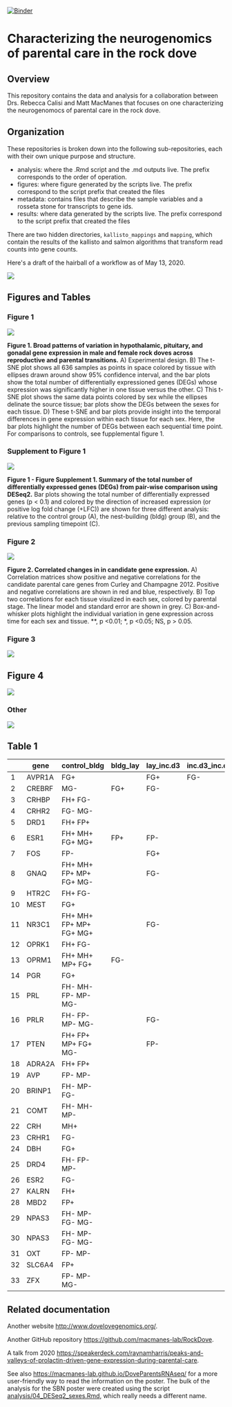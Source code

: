 [![Binder](https://mybinder.org/badge_logo.svg)](https://mybinder.org/v2/gh/macmanes-lab/DoveParentsRNAseq/master?urlpath=rstudio)

# Characterizing the neurogenomics of parental care in the rock dove

## Overview

This repository contains the data and analysis for a collaboration between Drs. Rebecca Calisi and Matt MacManes that focuses on one characterizing the neurogenomocs of parental care in the rock dove.

## Organization

These repositories is broken down into the following sub-repositories, each with their own unique purpose and structure.

- analysis: where the .Rmd script and the .md outputs live. The prefix corresponds to the order of operation. 
- figures: where figure generated by the scripts live. The prefix correspond to the script prefix that created the files
- metadata: contains files that describe the sample variables and a rosseta stone for transcripts to gene ids. 
- results: where data generated by the scripts live. The prefix correspond to the script prefix that created the files

There are two hidden directories, `kallisto_mappings` and `mapping`, which contain the results of the kallisto and salmon algorithms that transform read counts into gene counts.  

Here's a draft of the hairball of a workflow as of May 13, 2020. 


![](./figures/images/fig_workflow.png)

## Figures and Tables

### Figure 1 

![](./figures/fig1-1.png)

**Figure 1. Broad patterns of variation in hypothalamic, pituitary, and gonadal gene expression in male and female rock doves across reproductive and parental transitions.** A) Experimental design. B) The t-SNE plot shows all 636 samples as points in space colored by tissue with ellipses drawn around show 95% confidence interval, and the bar plots show the total number of differentially expressioned genes (DEGs) whose expression was significantly higher in one tissue versus the other. C) This t-SNE plot shows the same data points colored by sex while the ellipses delinate the source tissue; bar plots show the DEGs between the sexes for each tissue. D) These t-SNE and bar plots provide insight into the temporal differences in gene expression within each tissue for each sex. Here, the bar plots highlight the number of DEGs between each sequential time point. For comparisons to controls, see fupplemental figure 1. 

### Supplement to Figure 1 

![](./figures/supplfig-1-1.png)

**Figure 1 - Figure Supplement 1. Summary of the total number of differentially expressed genes (DEGs) from pair-wise comparison using DESeq2.** Bar plots showing the total number of differentially expressed genes (p < 0.1) and colored by the direction of increased expression (or positive log fold change (+LFC))  are shown for three different analysis: relative to the control group (A), the nest-building (bldg) group (B), and the previous sampling timepoint (C).


### Figure 2 

![](./figures/fig2-1.png)

**Figure 2. Correlated changes in in candidate gene expression.** A) Correlation matrices show positive and negative correlations for the candidate parental care genes from Curley and Champagne 2012. Positive and negative correlations are shown in red and blue, respectively. B) Top two correlations for each tissue visulized in each sex, colored by parental stage. The linear model and standard error are shown in grey. C) Box-and-whisker plots highlight the individual variation in gene expression across time for each sex and tissue. **, p <0.01; *, p <0.05; NS, p > 0.05.

### Figure 3 

![](./figures/fig3-1.png)


## Figure 4

![](./figures/fig4-1.png)

### Other

![](./figures/images/fig_thumbnail.png)



## Table 1

|  | gene | control_bldg | bldg_lay | lay_inc.d3 | inc.d3_inc.d9 | inc.d9_inc.d17 | hatch_n5 | n5_n9 | Literature | GO | NCBI |
|----|--------|-------------------------|----------|------------|---------------|----------------|----------|-------|------------|----|----------------|
| 1 | AVPR1A | FG+ |  | FG+ | FG- |  |  |  | X | X | NP_001103908.1 |
| 2 | CREBRF | MG- | FG+ | FG- |  |  |  |  |  | X | XP_001231574.1 |
| 3 | CRHBP | FH+ FG- |  |  |  |  | FH+ |  | X |  | XP_003643006.2 |
| 4 | CRHR2 | FG- MG- |  |  |  |  | FH+ |  | X |  | NP_989785.1 |
| 5 | DRD1 | FH+ FP+ |  |  |  |  | FH+ |  | X | X | NP_001138320.1 |
| 6 | ESR1 | FH+ MH+ FG+ MG+ | FP+ | FP- |  |  |  |  | X |  | XP_015139536.1 |
| 7 | FOS | FP- |  | FG+ |  |  |  |  | X |  | NP_990839.1 |
| 8 | GNAQ | FH+ MH+ FP+ MP+ FG+ MG- |  | FG- |  |  | FH+ |  |  | X | NP_001026598.1 |
| 9 | HTR2C | FH+ FG- |  |  |  |  | FH+ |  | X |  | XP_004940707.1 |
| 10 | MEST | FG+ |  |  |  | FP+ | FP- |  | X |  | XP_015142671.1 |
| 11 | NR3C1 | FH+ MH+ FP+ MP+ FG+ MG+ |  | FG- |  |  |  |  | X | X | XP_015149519.1 |
| 12 | OPRK1 | FH+ FG- |  |  |  |  | FH+ |  |  | X | XP_426087.2 |
| 13 | OPRM1 | FH+ MH+ MP+ FG+ | FG- |  |  |  |  | FG+ | X |  | XP_003641008.2 |
| 14 | PGR | FG+ |  |  |  |  | FH+ |  | X |  | NP_990593.1 |
| 15 | PRL | FH- MH- FP- MP- MG- |  |  |  | FP+ MP+ | FP- |  | X | X | NP_990797.2 |
| 16 | PRLR | FH- FP- MP- MG- |  | FG- |  |  |  |  | X |  | XP_015132722.1 |
| 17 | PTEN | FH+ FP+ MP+ FG+ MG- |  | FP- |  |  |  |  |  | X | XP_015134187.1 |
| 18 | ADRA2A | FH+ FP+ |  |  |  |  |  |  | X |  | XP_004942333.2 |
| 19 | AVP | FP- MP- |  |  |  |  |  |  | X | X | NP_990516.1 |
| 20 | BRINP1 | FH- MP- FG- |  |  |  |  |  |  |  | X | NP_989780.1 |
| 21 | COMT | FH- MH- MP- |  |  |  |  |  |  | X |  | XP_001233014.1 |
| 22 | CRH | MH+ |  |  |  |  |  |  | X |  | NP_001116503.1 |
| 23 | CRHR1 | FG- |  |  |  |  |  |  | X |  | NP_989652.1 |
| 24 | DBH | FG+ |  |  |  |  |  |  |  | X | XP_415429.5 |
| 25 | DRD4 | FH- FP- MP- |  |  |  |  |  |  | X |  | NP_001136321.1 |
| 26 | ESR2 | FG- |  |  |  |  |  |  | X |  | NP_990125.1 |
| 27 | KALRN | FH+ |  |  |  |  |  |  |  | X | XP_015145468.1 |
| 28 | MBD2 | FP+ |  |  |  |  |  |  |  | X | NP_001012403.1 |
| 29 | NPAS3 | FH- MP- FG- MG- |  |  |  |  |  |  |  | X | XP_015143131.1 |
| 30 | NPAS3 | FH- MP- FG- MG- |  |  |  |  |  |  |  | X | XP_015143132.1 |
| 31 | OXT | FP- MP- |  |  |  |  |  |  | X | X | XP_004936337.1 |
| 32 | SLC6A4 | FP+ |  |  |  |  |  |  | X |  | XP_015151186.1 |
| 33 | ZFX | FP- MP- MG- |  |  |  |  |  |  |  | X | XP_015127980.1 |

## Related documentation 

Another website <http://www.dovelovegenomics.org/>.

Another GitHub repository <https://github.com/macmanes-lab/RockDove>. 

A talk from 2020 <https://speakerdeck.com/raynamharris/peaks-and-valleys-of-prolactin-driven-gene-expression-during-parental-care>.

See also <https://macmanes-lab.github.io/DoveParentsRNAseq/> for a more user-friendly way to read the information on the poster. The bulk of the analysis for the SBN poster were created using the script [analysis/04_DESeq2_sexes.Rmd](https://github.com/macmanes-lab/DoveParentsRNAseq/blob/master/analysis/04_DESeq2_sexes.Rmd), which really needs a different name. 